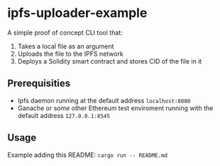 # ipfs-uploader-example
A simple proof of concept CLI tool that:
1. Takes a local file as an argument
2. Uploads the file to the IPFS network
3. Deploys a Solidity smart contract and stores CID of the file  in it
## Prerequisities
- Ipfs daemon running at the default address `localhost:8080`
- Ganache or some other Ethereum test enviroment running with the default address `127.0.0.1:8545`
## Usage
Example adding this README:
`cargo run -- README.md`
